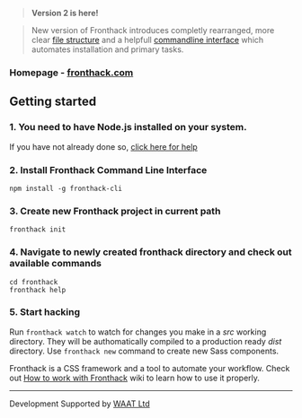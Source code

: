 > **Version 2 is here!**

> New version of Fronthack introduces completly rearranged, more clear [file structure](https://github.com/frontcraft/fronthack/wiki/2.-File-structure-explanation) and a helpfull [commandline interface](https://www.npmjs.com/package/fronthack-cli) which automates installation and primary tasks.

### Homepage - [fronthack.com](http://fronthack.com/)

## Getting started

### 1. You need to have Node.js installed on your system.

If you have not already done so, [click here for help](https://nodejs.org/en/download/package-manager/)


### 2. Install Fronthack Command Line Interface

```
npm install -g fronthack-cli
```


### 3. Create new Fronthack project in current path

```
fronthack init
```

### 4. Navigate to newly created fronthack directory and check out available commands

```
cd fronthack
fronthack help
```

### 5. Start hacking

Run `fronthack watch` to watch for changes you make in a *src* working directory. They will be authomatically compiled to a production ready *dist* directory. Use `fronthack new` command to create new Sass components. 

Fronthack is a CSS framework and a tool to automate your workflow. Check out [How to work with Fronthack](https://github.com/frontcraft/fronthack/wiki/1.-How-to-work-with-Fronthack) wiki to learn how to use it properly.

----------

Development Supported by [WAAT Ltd](http://waat.eu)
